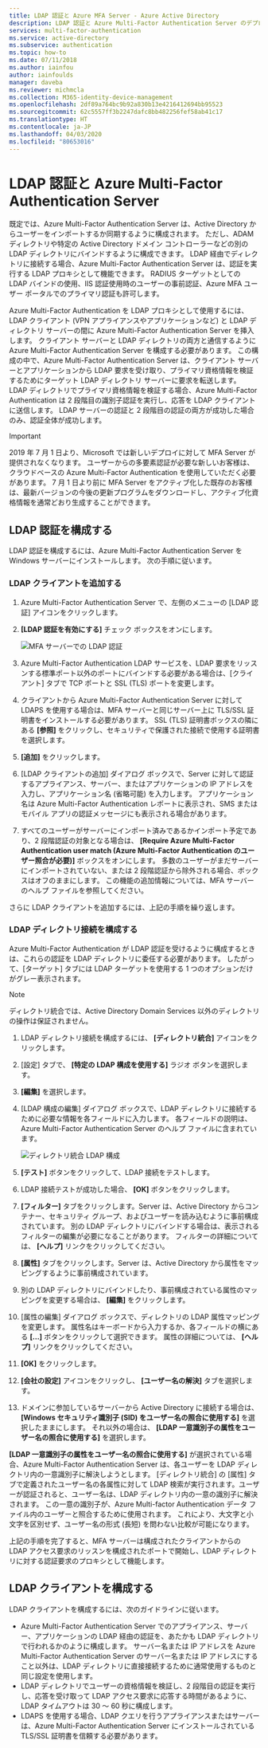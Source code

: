 ```yaml
---
title: LDAP 認証と Azure MFA Server - Azure Active Directory
description: LDAP 認証と Azure Multi-Factor Authentication Server のデプロイ。
services: multi-factor-authentication
ms.service: active-directory
ms.subservice: authentication
ms.topic: how-to
ms.date: 07/11/2018
ms.author: iainfou
author: iainfoulds
manager: daveba
ms.reviewer: michmcla
ms.collection: M365-identity-device-management
ms.openlocfilehash: 2df89a764bc9b92a830b13e4216412694bb95523
ms.sourcegitcommit: 62c5557ff3b2247dafc8bb482256fef58ab41c17
ms.translationtype: HT
ms.contentlocale: ja-JP
ms.lasthandoff: 04/03/2020
ms.locfileid: "80653016"
---
```

# <a name="ldap-authentication-and-azure-multi-factor-authentication-server"></a>LDAP 認証と Azure Multi-Factor Authentication Server

既定では、Azure Multi-Factor Authentication Server は、Active Directory からユーザーをインポートするか同期するように構成されます。 ただし、ADAM ディレクトリや特定の Active Directory ドメイン コントローラーなどの別の LDAP ディレクトリにバインドするように構成できます。 LDAP 経由でディレクトリに接続する場合、Azure Multi-Factor Authentication Server は、認証を実行する LDAP プロキシとして機能できます。 RADIUS ターゲットとしての LDAP バインドの使用、IIS 認証使用時のユーザーの事前認証、Azure MFA ユーザー ポータルでのプライマリ認証も許可します。

Azure Multi-Factor Authentication を LDAP プロキシとして使用するには、LDAP クライアント (VPN アプライアンスやアプリケーションなど) と LDAP ディレクトリ サーバーの間に Azure Multi-Factor Authentication Server を挿入します。 クライアント サーバーと LDAP ディレクトリの両方と通信するように Azure Multi-Factor Authentication Server を構成する必要があります。 この構成の中で、Azure Multi-Factor Authentication Server は、クライアント サーバーとアプリケーションから LDAP 要求を受け取り、プライマリ資格情報を検証するためにターゲット LDAP ディレクトリ サーバーに要求を転送します。 LDAP ディレクトリでプライマリ資格情報を検証する場合、Azure Multi-Factor Authentication は 2 段階目の識別子認証を実行し、応答を LDAP クライアントに送信します。 LDAP サーバーの認証と 2 段階目の認証の両方が成功した場合のみ、認証全体が成功します。

> [!IMPORTANT]
> 2019 年 7 月 1 日より、Microsoft では新しいデプロイに対して MFA Server が提供されなくなります。 ユーザーからの多要素認証が必要な新しいお客様は、クラウドベースの Azure Multi-Factor Authentication を使用していただく必要があります。 7 月 1 日より前に MFA Server をアクティブ化した既存のお客様は、最新バージョンの今後の更新プログラムをダウンロードし、アクティブ化資格情報を通常どおり生成することができます。

## <a name="configure-ldap-authentication"></a>LDAP 認証を構成する

LDAP 認証を構成するには、Azure Multi-Factor Authentication Server を Windows サーバーにインストールします。 次の手順に従います。

### <a name="add-an-ldap-client"></a>LDAP クライアントを追加する

1. Azure Multi-Factor Authentication Server で、左側のメニューの [LDAP 認証] アイコンをクリックします。
2. **[LDAP 認証を有効にする]** チェック ボックスをオンにします。

   ![MFA サーバーでの LDAP 認証](./media/howto-mfaserver-dir-ldap/ldap2.png)

3. Azure Multi-Factor Authentication LDAP サービスを、LDAP 要求をリッスンする標準ポート以外のポートにバインドする必要がある場合は、[クライアント] タブで TCP ポートと SSL (TLS) ポートを変更します。
4. クライアントから Azure Multi-Factor Authentication Server に対して LDAPS を使用する場合は、MFA サーバーと同じサーバー上に TLS/SSL 証明書をインストールする必要があります。 SSL (TLS) 証明書ボックスの隣にある **[参照]** をクリックし、セキュリティで保護された接続で使用する証明書を選択します。
5. **[追加]** をクリックします。
6. [LDAP クライアントの追加] ダイアログ ボックスで、Server に対して認証するアプライアンス、サーバー、またはアプリケーションの IP アドレスを入力し、アプリケーション名 (省略可能) を入力します。 アプリケーション名は Azure Multi-Factor Authentication レポートに表示され、SMS またはモバイル アプリの認証メッセージにも表示される場合があります。
7. すべてのユーザーがサーバーにインポート済みであるかインポート予定であり、2 段階認証の対象となる場合は、 **[Require Azure Multi-Factor Authentication user match (Azure Multi-Factor Authentication のユーザー照合が必要)]** ボックスをオンにします。 多数のユーザーがまだサーバーにインポートされていない、または 2 段階認証から除外される場合、ボックスはオフのままにします。 この機能の追加情報については、MFA サーバーのヘルプ ファイルを参照してください。

さらに LDAP クライアントを追加するには、上記の手順を繰り返します。

### <a name="configure-the-ldap-directory-connection"></a>LDAP ディレクトリ接続を構成する

Azure Multi-Factor Authentication が LDAP 認証を受けるように構成するときは、これらの認証を LDAP ディレクトリに委任する必要があります。 したがって、[ターゲット] タブには LDAP ターゲットを使用する 1 つのオプションだけがグレー表示されます。

> [!NOTE]
> ディレクトリ統合では、Active Directory Domain Services 以外のディレクトリの操作は保証されません。

1. LDAP ディレクトリ接続を構成するには、 **[ディレクトリ統合]** アイコンをクリックします。
2. [設定] タブで、 **[特定の LDAP 構成を使用する]** ラジオ ボタンを選択します。
3. **[編集]** を選択します。
4. [LDAP 構成の編集] ダイアログ ボックスで、LDAP ディレクトリに接続するために必要な情報を各フィールドに入力します。 各フィールドの説明は、Azure Multi-Factor Authentication Server のヘルプ ファイルに含まれています。

    ![ディレクトリ統合 LDAP 構成](./media/howto-mfaserver-dir-ldap/ldap.png)

5. **[テスト]** ボタンをクリックして、LDAP 接続をテストします。
6. LDAP 接続テストが成功した場合、 **[OK]** ボタンをクリックします。
7. **[フィルター]** タブをクリックします。Server は、Active Directory からコンテナー、セキュリティ グループ、およびユーザーを読み込むように事前構成されています。 別の LDAP ディレクトリにバインドする場合は、表示されるフィルターの編集が必要になることがあります。 フィルターの詳細については、 **[ヘルプ]** リンクをクリックしてください。
8. **[属性]** タブをクリックします。Server は、Active Directory から属性をマッピングするように事前構成されています。
9. 別の LDAP ディレクトリにバインドしたり、事前構成されている属性のマッピングを変更する場合は、 **[編集]** をクリックします。
10. [属性の編集] ダイアログ ボックスで、ディレクトリの LDAP 属性マッピングを変更します。 属性名はキーボードから入力するか、各フィールドの横にある **[…]** ボタンをクリックして選択できます。 属性の詳細については、 **[ヘルプ]** リンクをクリックしてください。
11. **[OK]** をクリックします。
12. **[会社の設定]** アイコンをクリックし、 **[ユーザー名の解決]** タブを選択します。
13. ドメインに参加しているサーバーから Active Directory に接続する場合は、 **[Windows セキュリティ識別子 (SID) をユーザー名の照合に使用する]** を選択したままにします。 それ以外の場合は、 **[LDAP 一意識別子の属性をユーザー名の照合に使用する]** を選択します。

**[LDAP 一意識別子の属性をユーザー名の照合に使用する]** が選択されている場合、Azure Multi-Factor Authentication Server は、各ユーザーを LDAP ディレクトリ内の一意識別子に解決しようとします。 [ディレクトリ統合] の [属性] タブで定義されたユーザー名の各属性に対して LDAP 検索が実行されます。ユーザーが認証されると、ユーザー名は、LDAP ディレクトリ内の一意の識別子に解決されます。 この一意の識別子が、Azure Multi-factor Authentication データ ファイル内のユーザーと照合するために使用されます。 これにより、大文字と小文字を区別せず、ユーザー名の形式 (長短) を問わない比較が可能になります。

上記の手順を完了すると、MFA サーバーは構成されたクライアントからの LDAP アクセス要求のリッスンを構成されたポートで開始し、LDAP ディレクトリに対する認証要求のプロキシとして機能します。

## <a name="configure-ldap-client"></a>LDAP クライアントを構成する

LDAP クライアントを構成するには、次のガイドラインに従います。

* Azure Multi-Factor Authentication Server でのアプライアンス、サーバー、アプリケーションの LDAP 経由の認証を、あたかも LDAP ディレクトリで行われるかのように構成します。 サーバー名または IP アドレスを Azure Multi-Factor Authentication Server のサーバー名または IP アドレスにすること以外は、LDAP ディレクトリに直接接続するために通常使用するものと同じ設定を使用します。
* LDAP ディレクトリでユーザーの資格情報を検証し、2 段階目の認証を実行し、応答を受け取って LDAP アクセス要求に応答する時間があるように、LDAP タイムアウトは 30 ～ 60 秒に構成します。
* LDAPS を使用する場合、LDAP クエリを行うアプライアンスまたはサーバーは、Azure Multi-Factor Authentication Server にインストールされている TLS/SSL 証明書を信頼する必要があります。
